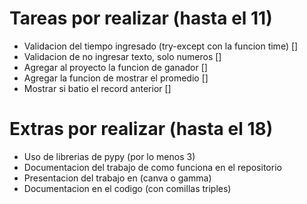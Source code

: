 # Tareas por realizar (hasta el 11)

- Validacion del tiempo ingresado (try-except con la funcion time) []
- Validacion de no ingresar texto, solo numeros []
- Agregar al proyecto la funcion de ganador []
- Agregar la funcion de mostrar el promedio []
- Mostrar si batio el record anterior []

# Extras por realizar (hasta el 18)

- Uso de librerias de pypy (por lo menos 3)
- Documentacion del trabajo de como funciona en el repositorio
- Presentacion del trabajo en (canva o gamma) 
- Documentacion en el codigo (con comillas triples)